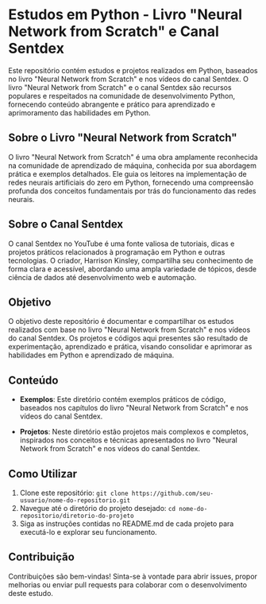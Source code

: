 # Estudos em Python - Livro "Neural Network from Scratch" e Canal Sentdex

Este repositório contém estudos e projetos realizados em Python, baseados no livro "Neural Network from Scratch" e nos vídeos do canal Sentdex. O livro "Neural Network from Scratch" e o canal Sentdex são recursos populares e respeitados na comunidade de desenvolvimento Python, fornecendo conteúdo abrangente e prático para aprendizado e aprimoramento das habilidades em Python.

## Sobre o Livro "Neural Network from Scratch"

O livro "Neural Network from Scratch" é uma obra amplamente reconhecida na comunidade de aprendizado de máquina, conhecida por sua abordagem prática e exemplos detalhados. Ele guia os leitores na implementação de redes neurais artificiais do zero em Python, fornecendo uma compreensão profunda dos conceitos fundamentais por trás do funcionamento das redes neurais.

## Sobre o Canal Sentdex

O canal Sentdex no YouTube é uma fonte valiosa de tutoriais, dicas e projetos práticos relacionados à programação em Python e outras tecnologias. O criador, Harrison Kinsley, compartilha seu conhecimento de forma clara e acessível, abordando uma ampla variedade de tópicos, desde ciência de dados até desenvolvimento web e automação.

## Objetivo

O objetivo deste repositório é documentar e compartilhar os estudos realizados com base no livro "Neural Network from Scratch" e nos vídeos do canal Sentdex. Os projetos e códigos aqui presentes são resultado de experimentação, aprendizado e prática, visando consolidar e aprimorar as habilidades em Python e aprendizado de máquina.

## Conteúdo

- **Exemplos**: Este diretório contém exemplos práticos de código, baseados nos capítulos do livro "Neural Network from Scratch" e nos vídeos do canal Sentdex.

- **Projetos**: Neste diretório estão projetos mais complexos e completos, inspirados nos conceitos e técnicas apresentados no livro "Neural Network from Scratch" e nos vídeos do canal Sentdex.

## Como Utilizar

1. Clone este repositório: `git clone https://github.com/seu-usuario/nome-do-repositorio.git`
2. Navegue até o diretório do projeto desejado: `cd nome-do-repositorio/diretorio-do-projeto`
3. Siga as instruções contidas no README.md de cada projeto para executá-lo e explorar seu funcionamento.

## Contribuição

Contribuições são bem-vindas! Sinta-se à vontade para abrir issues, propor melhorias ou enviar pull requests para colaborar com o desenvolvimento deste estudo.
